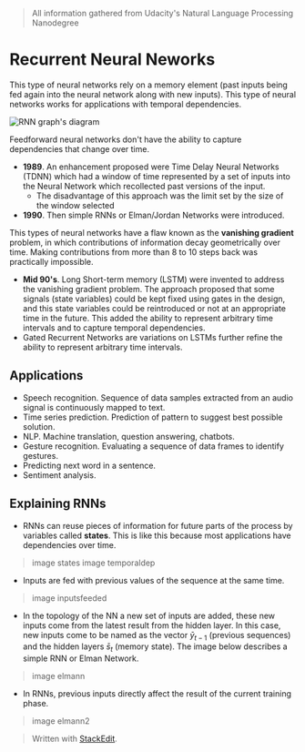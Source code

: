 > All information gathered from Udacity's Natural Language Processing Nanodegree

# Recurrent Neural Neworks

This type of neural networks rely on a memory element (past inputs being fed again into the neural network along with new inputs). This type of neural networks works for applications with temporal dependencies. 

![RNN graph's diagram](https://raw.githubusercontent.com/euphonie/study-notes/master/Computer%20Science/Theory/Natural%20Language%20Processing/rnn.png)

Feedforward neural networks don't have the ability to capture dependencies that change over time.

- **1989**. An enhancement proposed were Time Delay Neural Networks (TDNN) which had a window of time represented by a set of inputs into the Neural Network which recollected past versions of the input. 
	- The disadvantage of this approach was the limit set by the size of the window selected
- **1990**. Then simple RNNs or Elman/Jordan Networks were introduced.

This types of neural networks have a flaw known as the **vanishing gradient** problem, in which contributions of information decay geometrically over time. Making contributions from more than  8 to 10 steps back was practically impossible.

- **Mid 90's**. Long Short-term memory (LSTM) were invented to address the vanishing gradient problem. The approach proposed that some signals (state variables) could be kept fixed using gates in the design, and this state variables could be reintroduced or not at an appropriate time in the future. This added the ability to represent arbitrary time intervals and to capture temporal dependencies.
- Gated Recurrent Networks are variations on LSTMs further refine the ability to represent arbitrary time intervals.

## Applications

- Speech recognition. Sequence of data samples extracted from an audio signal is continuously mapped to text. 
- Time series prediction. Prediction of pattern to suggest best possible solution.
- NLP. Machine translation, question answering, chatbots.
- Gesture recognition. Evaluating a sequence of data frames to identify gestures.
- Predicting next word in a sentence.
- Sentiment analysis.

## Explaining RNNs

- RNNs can reuse pieces of information for future parts of the process by variables called **states**. This is like this because most applications have dependencies over time.

> image states
>image temporaldep

- Inputs are fed with previous values of the sequence at the same time.

> image inputsfeeded

- In the topology of the NN a new set of inputs are added, these new inputs come from the latest result from the hidden layer. In this case, new inputs come to be named as the vector $\bar{y}_{t-1}$ (previous sequences) and the hidden layers $\bar{s}_t$ (memory state). The image below describes a simple RNN or Elman Network.

> image elmann

- In RNNs, previous inputs directly affect the result of the current training phase.

> image elmann2



> Written with [StackEdit](https://stackedit.io/).
<!--stackedit_data:
eyJoaXN0b3J5IjpbLTQ4Mjg5NjkzMywtMTg2MDIwNTQ3MywyMz
gzODYwMSwtNDA0NDE4NDQsLTQ5MTkzODc0NiwtMTEwMTQ1MDkw
OCw0NTg5MjA0MTMsMTA4NTAwODc2OCwxNDAyNzUyMDU3LDE5OD
Y2Nzc2NDIsMTAwMzA2MTc5MywtMTA1MjM5NTU2MywtNTkzMzE4
NTE1LDQ2NzEyMDEzNywxMDkxNjI2ODc5LC0zMzkzNTI4MjYsLT
EyMTI4NzMwNDYsMTMzNTk2NDg0MSw0MDIwMDk1MzEsLTc0Nzky
NzA3XX0=
-->